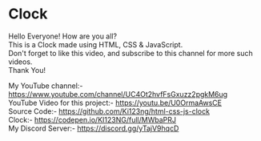 # Clock
Hello Everyone! How are you all? \
This is a Clock made using HTML, CSS & JavaScript. \
Don't forget to like this video, and subscribe to this channel for more such videos. \
Thank You!

My YouTube channel:- https://www.youtube.com/channel/UC4Ot2hvfFsGxuzz2pgkM6ug \
YouTube Video for this project:- https://youtu.be/U0OrmaAwsCE \
Source Code:- https://github.com/Ki123ng/html-css-js-clock \
Clock:- https://codepen.io/KI123NG/full/MWbaPRJ \
My Discord Server:- https://discord.gg/yTajV9hqcD
